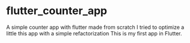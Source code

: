 # flutter_counter_app
A simple counter app with flutter made from scratch
I tried to optimize a little this app with a simple refactorization
This is my first app in Flutter.
